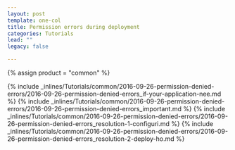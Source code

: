 ```yaml
---
layout: post
template: one-col
title: Permission errors during deployment
categories: Tutorials
lead: ""
legacy: false

---
```

{% assign product = "common" %}

{% include _inlines/Tutorials/common/2016-09-26-permission-denied-errors/2016-09-26-permission-denied-errors_if-your-application-nee.md %}
{% include _inlines/Tutorials/common/2016-09-26-permission-denied-errors/2016-09-26-permission-denied-errors_important.md %}
{% include _inlines/Tutorials/common/2016-09-26-permission-denied-errors/2016-09-26-permission-denied-errors_resolution-1-configuri.md %}
{% include _inlines/Tutorials/common/2016-09-26-permission-denied-errors/2016-09-26-permission-denied-errors_resolution-2-deploy-ho.md %}
